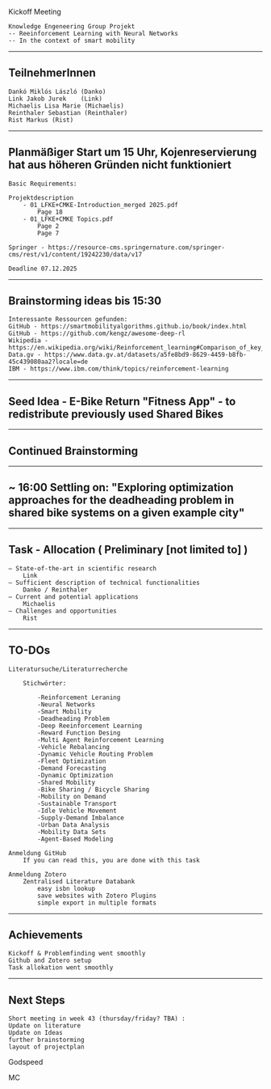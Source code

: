 Kickoff Meeting

	Knowledge Engeneering Group Projekt
	-- Reeinforcement Learning with Neural Networks
	-- In the context of smart mobility
---
TeilnehmerInnen
---
~~~
Dankó Miklós László (Danko)
Link Jakob Jurek	(Link)
Michaelis Lisa Marie (Michaelis)
Reinthaler Sebastian (Reinthaler)
Rist Markus (Rist)
~~~
---
Planmäßiger Start um 15 Uhr, Kojenreservierung hat aus höheren Gründen nicht funktioniert
---
~~~
Basic Requirements:

Projektdescription	
	- 01_LFKE+CMKE-Introduction_merged 2025.pdf 
		Page 18
	- 01_LFKE+CMKE Topics.pdf
		Page 2
		Page 7
 
Springer - https://resource-cms.springernature.com/springer-cms/rest/v1/content/19242230/data/v17

Deadline 07.12.2025
~~~
---
Brainstorming ideas bis 15:30
---
~~~
Interessante Ressourcen gefunden:
GitHub - https://smartmobilityalgorithms.github.io/book/index.html
GitHub - https://github.com/kengz/awesome-deep-rl
Wikipedia - https://en.wikipedia.org/wiki/Reinforcement_learning#Comparison_of_key_algorithms
Data.gv - https://www.data.gv.at/datasets/a5fe8bd9-8629-4459-b8fb-45c439080aa2?locale=de
IBM - https://www.ibm.com/think/topics/reinforcement-learning
~~~
---
Seed Idea - E-Bike Return "Fitness App" - to redistribute previously used Shared Bikes
---
---
Continued Brainstorming
---
---
~ 16:00 Settling on: "Exploring optimization approaches for the deadheading problem in shared bike systems on a given example city"
---
---
Task - Allocation ( Preliminary [not limited to] )
---
~~~
— State-of-the-art in scientific research
	Link
— Sufficient description of technical functionalities
	Danko / Reinthaler
— Current and potential applications
	Michaelis
— Challenges and opportunities
	Rist
~~~
---
TO-DOs
---
~~~
Literatursuche/Literaturrecherche

	Stichwörter:
	
		-Reinforcement Leraning
		-Neural Networks
		-Smart Mobility
		-Deadheading Problem
		-Deep Reeinforcement Learning
		-Reward Function Desing
		-Multi Agent Reinforcement Learning
		-Vehicle Rebalancing
		-Dynamic Vehicle Routing Problem
		-Fleet Optimization
		-Demand Forecasting
		-Dynamic Optimization
		-Shared Mobility
		-Bike Sharing / Bicycle Sharing
		-Mobility on Demand
		-Sustainable Transport
		-Idle Vehicle Movement
		-Supply-Demand Imbalance
		-Urban Data Analysis
		-Mobility Data Sets
		-Agent-Based Modeling
	
Anmeldung GitHub
	If you can read this, you are done with this task
	
Anmeldung Zotero
	Zentralised Literature Databank
		easy isbn lookup
		save websites with Zotero Plugins
		simple export in multiple formats

~~~
---
Achievements
---
	Kickoff & Problemfinding went smoothly
	Github and Zotero setup
	Task allokation went smoothly
---
Next Steps
---
	Short meeting in week 43 (thursday/friday? TBA) : 
	Update on literature
	Update on Ideas
	further brainstorming
	layout of projectplan
	
Godspeed

MC
